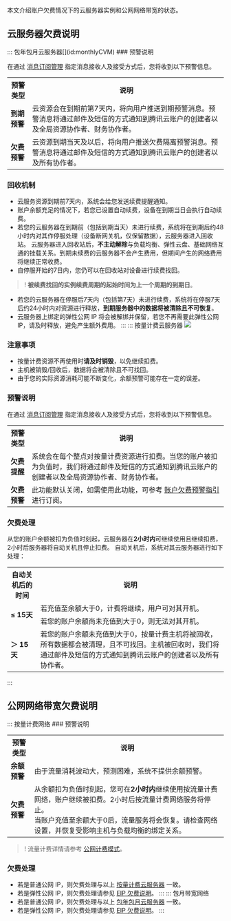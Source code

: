 本文介绍账户欠费情况下的云服务器实例和公网网络带宽的状态。


## 云服务器欠费说明
<dx-tabs>
::: 包年包月云服务器[](id:monthlyCVM)
### 预警说明

在通过 [消息订阅管理](https://cloud.tencent.com/document/product/1263/46205) 指定消息接收人及接受方式后，您将收到以下预警信息。

<table>
	<tr><th>预警类型</th><th>说明</th></tr>
	<tr><td><b>到期预警</b></td><td>云资源会在到期前第7天内，将向用户推送到期预警消息。预警消息将通过邮件及短信的方式通知到腾讯云账户的创建者以及全局资源协作者、财务协作者。</td></tr>
	<tr><td><b>欠费预警</b></td><td>云资源到期当天及以后，将向用户推送欠费隔离预警消息。预警消息将通过邮件及短信的方式通知到腾讯云账户的创建者以及所有协作者。</td></tr>
</table>

### 回收机制
- 云服务资源到期前7天内，系统会给您发送续费提醒通知。 
- 账户余额充足的情况下，若您已设置自动续费，设备在到期当日会执行自动续费。
- 若您的云服务器在到期前（包括到期当天）未进行续费，系统将在到期后约48小时内对其作停服处理（设备断网关机，仅保留数据），云服务器进入回收站。
云服务器进入回收站后，**不主动解除**与负载均衡、弹性云盘、基础网络互通的挂载关系。到期未续费的云服务器不会产生费用，但期间产生的网络费用将继续正常收费。
- 自停服开始的7日内，您仍可以在回收站对设备进行续费找回。
>! **被续费找回的实例续费周期的起始时间为上一个周期的到期日**。
- 若您的云服务器在停服后7天内（包括第7天）未进行续费，系统将在停服7天后约24小时内对资源进行释放，**到期服务器中的数据将被清除且不可恢复**。
- 云服务器上绑定的弹性公网 IP 将会被解绑并保留，若您不再需要此弹性公网 IP，请及时释放，避免产生额外费用。
:::
::: 按量计费云服务器[](id:payAsYouGoCVM)
![](https://main.qcloudimg.com/raw/3b38d10c6b75b2ab3079b9a0f867bf5c.png)

### 注意事项
- 按量计费资源不再使用时**请及时销毁**，以免继续扣费。
- 主机被销毁/回收后，数据将会被清除且不可找回。
- 由于您的实际资源消耗可能不断变化，余额预警可能存在一定的误差。

### 预警说明

在通过 [消息订阅管理](https://cloud.tencent.com/document/product/1263/46205) 指定消息接收人及接受方式后，您将收到以下预警信息。

<table>
	<tr><th>预警类型</th><th>说明</th></tr>
	<tr><td><b>欠费提醒</b></td><td>系统会在每个整点对按量计费资源进行扣费。当您的账户被扣为负值时，我们将通过邮件及短信的方式通知到腾讯云账户的创建者以及全局资源协作者、财务协作者。</td></tr>
	<tr><td><b>欠费预警</b></td><td>此功能默认关闭，如需使用此功能，可参考 <a href="https://cloud.tencent.com/document/product/555/35518">账户欠费预警指引</a> 进行订阅。</td></tr>
</table>

### 欠费处理
从您的账户余额被扣为负值时刻起，云服务器在**2小时内**可继续使用且继续扣费，2小时后服务器将自动关机且停止扣费。
自动关机后，系统对其云服务器进行如下处理：
<table>
	<tr><th>自动关机后的时间</th><th>说明</th></tr>
	<tr><td rowspan=2><b>≤ 15天</b></td><td>若充值至余额大于0，计费将继续，用户可对其开机。</td></tr>
	<tr><td>若您的账户余额尚未充值到大于0，则无法对其开机。</td></tr>
	<tr><td><b>＞ 15天</b></td><td>若您的账户余额未充值到大于0，按量计费主机将被回收，所有数据都会被清理，且不可找回。主机被回收时，我们将通过邮件及短信的方式通知到腾讯云账户的创建者以及所有协作者。</td></tr>
</table>

:::
</dx-tabs>



## 公网网络带宽欠费说明
<dx-tabs>
::: 按量计费网络
### 预警说明
<table>
	<tr><th>预警类型</th><th>说明</th></tr>
	<tr><td><b>余额预警</b></td><td>由于流量消耗波动大，预测困难，系统不提供余额预警。</td></tr>
	<tr><td><b>欠费预警</b></td><td>从余额扣为负值时刻起，您可在<b>2小时内</b>继续使用按流量计费网络，账户继续被扣费。2小时后按流量计费网络服务将停止。</br>当账户充值至余额大于0后，流量服务将会恢复。请检查网络设置，并恢复受影响主机与负载均衡的绑定关系。</td></tr>
</table>

>! 流量计费详情请参考 [公网计费模式](https://cloud.tencent.com/document/product/213/10578)。
>

### 欠费处理
- 若是普通公网 IP，则欠费处理与以上 [按量计费云服务器](#payAsYouGoCVM) 一致。 
- 若是弹性公网 IP，则欠费处理请参见 [EIP 欠费说明](https://cloud.tencent.com/document/product/1199/41693#.E6.8C.89.E6.B5.81.E9.87.8F.E8.AE.A1.E8.B4.B9.E5.92.8C.E6.8C.89.E5.B0.8F.E6.97.B6.E5.B8.A6.E5.AE.BD.E8.AE.A1.E8.B4.B9)。
:::
::: 包月带宽网络
- 若是普通公网 IP，则欠费处理与以上 [包年包月云服务器](#monthlyCVM) 一致。 
- 若是弹性公网 IP，则欠费处理请参见 [EIP 欠费说明](https://cloud.tencent.com/document/product/1199/41693#.E6.8C.89.E5.B8.A6.E5.AE.BD.E5.8C.85.E5.B9.B4.E5.8C.85.E6.9C.88.E8.AE.A1.E8.B4.B9)。
:::
</dx-tabs>


